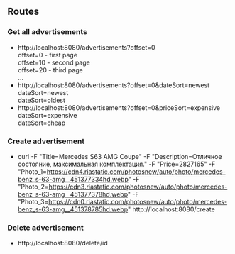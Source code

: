 ## Routes
### Get all advertisements
- http://localhost:8080/advertisements?offset=0 <br />
  offset=0 - first page <br />
  offset=10 - second page <br />
  offset=20 - third page <br />
  ...
- http://localhost:8080/advertisements?offset=0&dateSort=newest <br />
  dateSort=newest <br />
  dateSort=oldest 
- http://localhost:8080/advertisements?offset=0&priceSort=expensive <br />
  dateSort=expensive <br />
  dateSort=cheap
  
### Create advertisement
- curl -F "Title=Mercedes S63 AMG Coupe" -F "Description=Отличное состояние, максимальная комплектация." -F "Price=2827165" -F "Photo_1=https://cdn4.riastatic.com/photosnew/auto/photo/mercedes-benz_s-63-amg__451377334hd.webp" -F "Photo_2=https://cdn3.riastatic.com/photosnew/auto/photo/mercedes-benz_s-63-amg__451377378hd.webp" -F "Photo_3=https://cdn0.riastatic.com/photosnew/auto/photo/mercedes-benz_s-63-amg__451378785hd.webp" http://localhost:8080/create

### Delete advertisement
- http://localhost:8080/delete/id